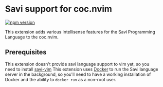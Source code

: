 # Savi support for coc.nvim

[![npm version](http://img.shields.io/npm/v/coc-savi.svg?style=flat)](https://npmjs.org/package/coc-savi "View this project on npm")

This extension adds various Intellisense features for the Savi Programming Language to the coc.nvim.

## Prerequisites

This extension doesn't provide savi language support to vim yet, so you need to install [savi-vim](https://github.com/teggotic/vim-savi)
This extension uses [Docker](https://docs.docker.com/install/) to run the Savi language server in the background, so you'll need to have a working installation of Docker and the ability to `docker run` as a non-root user.
